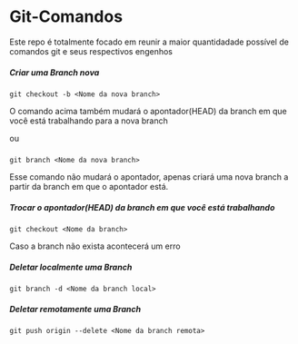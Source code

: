 # Git-Comandos
Este repo é totalmente focado em reunir a maior quantidadade possível de comandos git e seus respectivos engenhos

##### Criar uma Branch nova
    git checkout -b <Nome da nova branch> 
O comando acima também mudará o apontador(HEAD) da branch em que você está trabalhando para a nova branch

 ou

#####
    git branch <Nome da nova branch>
Esse comando não mudará o apontador, apenas criará uma nova branch a partir da branch em que o apontador está.


##### Trocar o apontador(HEAD) da branch em que você está trabalhando
    git checkout <Nome da branch>

Caso a branch não exista acontecerá um erro

##### Deletar localmente uma Branch
    git branch -d <Nome da branch local>

##### Deletar remotamente uma Branch
    git push origin --delete <Nome da branch remota>
